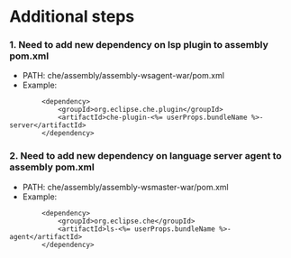# Additional steps

### 1. Need to add new dependency on lsp plugin to assembly pom.xml

- PATH: che/assembly/assembly-wsagent-war/pom.xml
- Example:

```
        <dependency>
            <groupId>org.eclipse.che.plugin</groupId>
            <artifactId>che-plugin-<%= userProps.bundleName %>-server</artifactId>
        </dependency>
```

### 2. Need to add new dependency on language server agent to assembly pom.xml

- PATH: che/assembly/assembly-wsmaster-war/pom.xml
- Example:

```
        <dependency>
            <groupId>org.eclipse.che</groupId>
            <artifactId>ls-<%= userProps.bundleName %>-agent</artifactId>
        </dependency>
```
